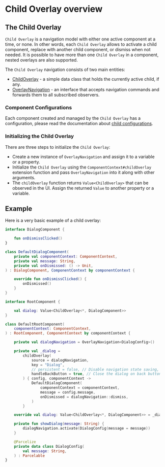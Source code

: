 # Child Overlay overview

## The Child Overlay

`Child Overlay` is a navigation model with either one active component at a time, or none. In other words, each `Child Overlay` allows to activate a child component, replace with another child component, or dismiss when not needed. It is possible to have more than one `Child Overlay` in a component, nested overlays are also supported.

The `Child Overlay` navigation consists of two main entities:

- [ChildOverlay](https://github.com/arkivanov/Decompose/blob/master/decompose/src/commonMain/kotlin/com/arkivanov/decompose/router/overlay/ChildOverlay.kt) - a simple data class that holds the currently active child, if any.
- [OverlayNavigation](https://github.com/arkivanov/Decompose/blob/master/decompose/src/commonMain/kotlin/com/arkivanov/decompose/router/overlay/OverlayNavigation.kt) - an interface that accepts navigation commands and forwards them to all subscribed observers.

### Component Configurations

Each component created and managed by the `Child Overlay` has a configuration, please read the documentation about [child configurations](/Decompose/navigation/overview/#component-configurations-and-child-factories). 

### Initializing the Child Overlay

There are three steps to initialize the `Child Overlay`:

- Create a new instance of `OverlayNavigation` and assign it to a variable or a property.
- Initialize the `Child Overlay` using the `ComponentContext#childOverlay` extension function and pass `OverlayNavigation` into it along with other arguments.
- The `childOverlay` function returns `Value<ChildOverlay>` that can be observed in the UI. Assign the returned `Value` to another property or a variable.

## Example

Here is a very basic example of a child overlay:

```kotlin title="Dialog component"
interface DialogComponent {

    fun onDismissClicked()
}

class DefaultDialogComponent(
    private val componentContext: ComponentContext,
    private val message: String,
    private val onDismissed: () -> Unit,
) : DialogComponent, ComponentContext by componentContext {

    override fun onDismissClicked() {
        onDismissed()
    }
}
```

```kotlin title="Root component"
interface RootComponent {

    val dialog: Value<ChildOverlay<*, DialogComponent>>
}

class DefaultRootComponent(
    componentContext: ComponentContext,
) : RootComponent, ComponentContext by componentContext {

    private val dialogNavigation = OverlayNavigation<DialogConfig>()

    private val _dialog =
        childOverlay(
            source = dialogNavigation,
            key = "Dialog",
            // persistent = false, // Disable navigation state saving, if needed
            handleBackButton = true, // Close the dialog on back button press
        ) { config, componentContext ->
            DefaultDialogComponent(
                componentContext = componentContext,
                message = config.message,
                onDismissed = dialogNavigation::dismiss,
            )
        }

    override val dialog: Value<ChildOverlay<*, DialogComponent>> = _dialog

    private fun showDialog(message: String) {
        dialogNavigation.activate(DialogConfig(message = message))
    }

    @Parcelize
    private data class DialogConfig(
        val message: String,
    ) : Parcelable
}
```
